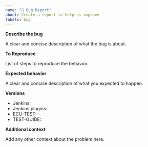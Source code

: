 ```yaml
---
name: "🐛 Bug Report"
about: Create a report to help us improve
labels: bug
---
```


<!--
Never report security issues on GitHub or other public channels (Gitter/Twitter/etc.). Follow the instruction from [Jenkins Security](https://jenkins.io/security/) or use our [TraceTronic Support Center](https://support.tracetronic.com).
For reporting issues containing NDA relevant information please also use our [TraceTronic Support Center](https://support.tracetronic.com).
-->

**Describe the bug**

A clear and concise description of what the bug is about.

**To Reproduce**

List of steps to reproduce the behavior.

**Expected behavior**

A clear and concise description of what you expected to happen.

**Versions**

- Jenkins:
- Jenkins plugins:
- ECU-TEST:
- TEST-GUIDE:

**Additional context**

Add any other context about the problem here.
